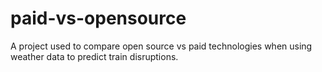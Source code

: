 # paid-vs-opensource
A project used to compare open source vs paid technologies when using weather data to predict train disruptions.
